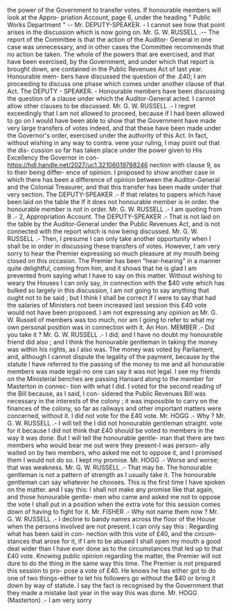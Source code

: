 the power of the Government to transfer votes. If honourable members will look at the Appro- priation Account, page 6, under the heading " Public Works Department " -- Mr. DEPUTY-SPEAKER. - I cannot see how that point arises in the discussion which is now going on. Mr. G. W. RUSSELL .-- The report of the Committee is that the action of the Auditor- General in one case was unnecessary, and in other cases the Committee recommends that no action be taken. The whole of the powers that are exercised, and that have been exercised, by the Government, and under which that report is brought down, are contained in the Public Revenues Act of last year. Honourable mem- bers have discussed the question of the .£40; I am proceeding to discuss one phase which comes under another clause of that Act. The DEPUTY - SPEAKER. - Honourable members have been discussing the question of a clause under which the Auditor-General acted. I cannot allow other clauses to be discussed. Mr. G. W. RUSSELL .- I regret exceedingly that I am not allowed to proceed, because if I had been allowed to go on I would have been able to show that the Government have made very large transfers of votes indeed, and that these have been made under the Governor's order, exercised under the authority of this Act. In fact, without wishing in any way to contra. vene your ruling, I may point out that the dis- cussion so far has taken place under the power given to His Excellency the Governor in con- https://hdl.handle.net/2027/uc1.32106019788246 nection with clause 9, as to their being differ- ence of opinion. I proposed to show another case in which there has been a difference of opinion between the Auditor-General and the Colonial Treasurer, and that this transfer has been made under that very section. The DEPUTY-SPEAKER .- If that relates to papers which have been laid on the table the If it does not honourable member is in order. the honourable member is not in order. Mr. G. W. RUSSELL .- I am quoting from B .- 2, Appropriation Account. The DEPUTY-SPEAKER .- That is not laid on the table by the Auditor-General under the Public Revenues Act, and is not connected with the report which is now being discussed. Mr. G. W. RUSSELL .- Then, I presume I can only take another opportunity when I shall be in order in discussing these transfers of votes. However, I am very sorry to hear the Premier expressing so much pleasure at my mouth being closed on this occasion. The Premier has been "hear-hearing" in a manner quite delightful, coming from him, and it shows that he is glad I am prevented from saying what I have to say on this matter. Without wishing to weary the Houses I can only say, in connection with the $40 vote which has bulked so largely in this discussion, I am not going to say anything that ought not to be said ; but I think I shall be correct if I were to say that had the salaries of Ministers not been increased last session this £40 vote would not have been proposed. I am not expressing any opinion as Mr. G. W. Russell of members was too much, nor am I going to refer to what my own personal position was in connection with it. An Hon. MEMBER .- Did you take it ? Mr. G. W. RUSSELL .- I did; and I have no doubt my honourable friend did also ; and I think the honourable gentleman in taking the money was within his rights, as I also was. The money was voted by Parliament, and, although I cannot dispute the legality of the payment, because by the statute I have referred to the passing of the money to me and all honourable members was made legal-no one can say it was not legal. I see my friends on the Ministerial benches are passing Hansard along to the member for Masterton in connec- tion with what I did. I voted for the second reading of the Bill because, as I said, I con- sidered the Public Revenues Bill was necessary in the interests of the colony ; it was impossible to carry on the finances of the colony, so far as railways and other important matters were concerned, without it. I did not vote for the £40 vote. Mr. HOGG .- Why ? Mr. G. W. RUSSELL .- I will tell the I did not honourable gentleman straight. vote for it because I did not think that £40 should be voted to members in the way it was done. But I will tell the honourable gentle- man that there are two members who would bear me out were they present-I was person- ally waited on by two members, who asked me not to oppose it, and I promised them I would not do so. I kept my promise. Mr. HOGG .- Worse and worse; that was weakness. Mr. G. W. RUSSELL .- That may be. The honourable gentleman is not a pattern of strength as I usually take it. The honourable gentleman can say whatever he chooses. This is the first time I have spoken on the matter. and I say this: I shall not make any promise like that again, and those honourable gentle- men who came and asked me not to oppose the vote I shall put in a position when the extra vote for this session comes down of having to fight for it. Mr. FISHER .- Why not name them now ? Mr. G. W. RUSSELL .- I decline to bandy names across the floor of the House when the persons involved are not present. I can only say this : Regarding what has been said in con- nection with this vote of £40, and the circum- stances that arose for it, if I am to be abused I shall open my mouth a good deal wider than I have ever done as to the circumstances that led up to that £40 vote. Knowing public opinion regarding the matter, the Premier will not dure to do the thing in the same way this time. The Premier is not prepared this session to pro- pose a vote of £40. He knows he has either got to do one of two things-either to let his followers go without the $40 or bring it down by way of statute. I say the fact is recognised by the Government that they made a mistake last year in the way this was done. Mr. HOGG (Masterton) .- I am very sorry 
